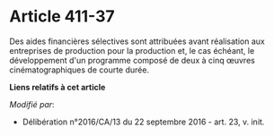 # Article 411-37

Des aides financières sélectives sont attribuées avant réalisation aux  entreprises de production pour la production et, le
cas échéant, le  développement d'un programme composé de deux à cinq œuvres  cinématographiques de courte durée.

**Liens relatifs à cet article**

_Modifié par_:

  - Délibération n°2016/CA/13 du 22 septembre 2016 - art. 23, v. init.

